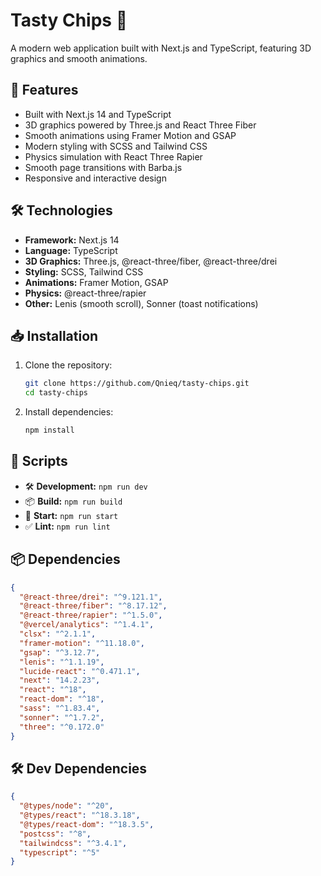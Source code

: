 # Tasty Chips 🍟

A modern web application built with Next.js and TypeScript, featuring 3D graphics and smooth animations.

## 🚀 Features

- Built with Next.js 14 and TypeScript
- 3D graphics powered by Three.js and React Three Fiber
- Smooth animations using Framer Motion and GSAP
- Modern styling with SCSS and Tailwind CSS
- Physics simulation with React Three Rapier
- Smooth page transitions with Barba.js
- Responsive and interactive design

## 🛠️ Technologies

- **Framework:** Next.js 14
- **Language:** TypeScript
- **3D Graphics:** Three.js, @react-three/fiber, @react-three/drei
- **Styling:** SCSS, Tailwind CSS
- **Animations:** Framer Motion, GSAP
- **Physics:** @react-three/rapier
- **Other:** Lenis (smooth scroll), Sonner (toast notifications)

## 📥 Installation

1. Clone the repository:

   ```sh
   git clone https://github.com/Qnieq/tasty-chips.git
   cd tasty-chips
   ```

2. Install dependencies:

   ```sh
   npm install
   ```

## 📜 Scripts

- 🛠 **Development:** `npm run dev`
- 📦 **Build:** `npm run build`
- 🚀 **Start:** `npm run start`
- ✅ **Lint:** `npm run lint`

## 📦 Dependencies

```json
{
  "@react-three/drei": "^9.121.1",
  "@react-three/fiber": "^8.17.12",
  "@react-three/rapier": "^1.5.0",
  "@vercel/analytics": "^1.4.1",
  "clsx": "^2.1.1",
  "framer-motion": "^11.18.0",
  "gsap": "^3.12.7",
  "lenis": "^1.1.19",
  "lucide-react": "^0.471.1",
  "next": "14.2.23",
  "react": "^18",
  "react-dom": "^18",
  "sass": "^1.83.4",
  "sonner": "^1.7.2",
  "three": "^0.172.0"
}
```

## 🛠 Dev Dependencies

```json
{
  "@types/node": "^20",
  "@types/react": "^18.3.18",
  "@types/react-dom": "^18.3.5",
  "postcss": "^8",
  "tailwindcss": "^3.4.1",
  "typescript": "^5"
}
```